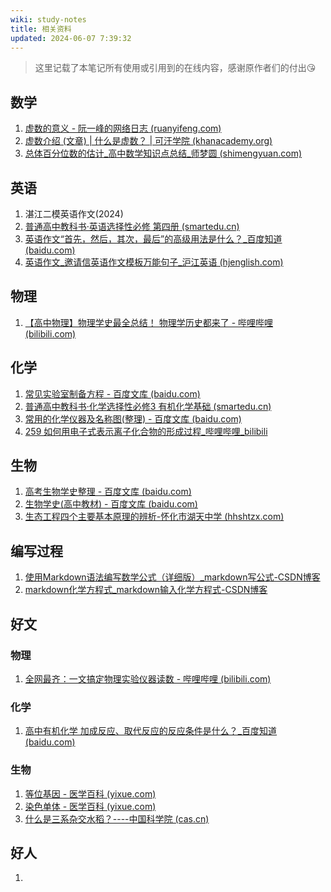 ```yaml
---
wiki: study-notes
title: 相关资料
updated: 2024-06-07 7:39:32
---
```


> 这里记载了本笔记所有使用或引用到的在线内容，感谢原作者们的付出😘

## 数学

1. [虚数的意义 - 阮一峰的网络日志 (ruanyifeng.com)](https://ruanyifeng.com/blog/2012/09/imaginary_number.html)
2. [虚数介绍 (文章) | 什么是虚数？ | 可汗学院 (khanacademy.org)](https://zh.khanacademy.org/math/algebra2/introduction-to-complex-numbers-algebra-2/the-imaginary-numbers-algebra-2/a/intro-to-the-imaginary-numbers)
3. [总体百分位数的估计_高中数学知识点总结_师梦圆 (shimengyuan.com)](https://www.shimengyuan.com/zhishidian/991.html)

## 英语

1. 湛江二模英语作文(2024)
1. [普通高中教科书·英语选择性必修 第四册 (smartedu.cn)](https://basic.smartedu.cn/tchMaterial/detail?contentType=assets_document&contentId=5f0829b2-fc05-479b-a51e-47f871598eba&catalogType=tchMaterial&subCatalog=tchMaterial)
1. [英语作文“首先，然后，其次，最后”的高级用法是什么？_百度知道 (baidu.com)](https://zhidao.baidu.com/question/1772435708337346780.html)
1. [英语作文_邀请信英语作文模板万能句子_沪江英语 (hjenglish.com)](https://www.hjenglish.com/englishwriting/p1412017/)

## 物理

1. [【高中物理】物理学史最全总结！ 物理学历史都来了 - 哔哩哔哩 (bilibili.com)](https://www.bilibili.com/read/cv8291065/)

## 化学

1. [常见实验室制备方程 - 百度文库 (baidu.com)](https://wenku.baidu.com/view/a0aa33d4b9f3f90f76c61bae)
1. [普通高中教科书·化学选择性必修3 有机化学基础 (smartedu.cn)](https://basic.smartedu.cn/tchMaterial/detail?contentType=assets_document&contentId=c561d8ee-7c06-4cb1-9a4d-e34036f02d53&catalogType=tchMaterial&subCatalog=tchMaterial)
1. [常用的化学仪器及名称图(整理) - 百度文库 (baidu.com)](https://wenku.baidu.com/view/405691b4cd22bcd126fff705cc17552707225ea6.html?_wkts_=1719818515046)
1. [259 如何用电子式表示离子化合物的形成过程_哔哩哔哩_bilibili](https://www.bilibili.com/video/BV1wb4y1U7JN/?vd_source=d5309c7e8f524ae22c2ebc2db5da1ab7)

## 生物

1. [高考生物学史整理 - 百度文库 (baidu.com)](https://wenku.baidu.com/view/1b7f9b41dc88d0d233d4b14e852458fb760b383b?aggId=40ad866500d8ce2f0066f5335a8102d276a261dd&fr=catalogMain_text_ernie_recall_backup_new%3Awk_recommend_main2&vst2nd=1&_wkts_=1719752929940)
2. [生物学史(高中教材) - 百度文库 (baidu.com)](https://wenku.baidu.com/view/acbc7d2ba66e58fafab069dc5022aaea998f4128?aggId=40ad866500d8ce2f0066f5335a8102d276a261dd&fr=catalogMain_text_ernie_recall_backup_new%3Awk_recommend_main2&vst2nd=1&_wkts_=1719752934596)
3. [生态工程四个主要基本原理的辨析-怀化市湖天中学 (hhshtzx.com)](https://www.hhshtzx.com/news/21229.cshtml)

## 编写过程

1. [使用Markdown语法编写数学公式（详细版）_markdown写公式-CSDN博客](https://blog.csdn.net/wzk4869/article/details/126863936)
1. [markdown化学方程式_markdown输入化学方程式-CSDN博客](https://blog.csdn.net/tanjunming2020/article/details/128051488)

## 好文

### 物理

1. [全网最齐：一文搞定物理实验仪器读数 - 哔哩哔哩 (bilibili.com)](https://www.bilibili.com/read/cv20517503/)

### 化学

1. [高中有机化学 加成反应、取代反应的反应条件是什么？_百度知道 (baidu.com)](https://zhidao.baidu.com/question/1373330683098245659.html)

### 生物

1. [等位基因 - 医学百科 (yixue.com)](https://www.yixue.com/等位基因)
2. [染色单体 - 医学百科 (yixue.com)](https://www.yixue.com/染色单体)
3. [什么是三系杂交水稻？----中国科学院 (cas.cn)](https://www.cas.cn/kxcb/kpwz/201102/t20110223_3075063.shtml)

## 好人

1. 
